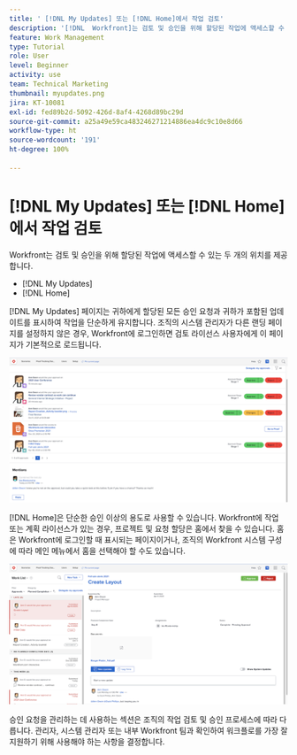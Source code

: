```yaml
---
title: ' [!DNL My Updates] 또는 [!DNL Home]에서 작업 검토'
description: '[!DNL  Workfront]는 검토 및 승인을 위해 할당된 작업에 액세스할 수 있는 두 개의 위치( [!DNL My Updates] 및 [!DNL Home] )를 제공합니다.'
feature: Work Management
type: Tutorial
role: User
level: Beginner
activity: use
team: Technical Marketing
thumbnail: myupdates.png
jira: KT-10081
exl-id: fed89b2d-5092-426d-8af4-4268d89bc29d
source-git-commit: a25a49e59ca483246271214886ea4dc9c10e8d66
workflow-type: ht
source-wordcount: '191'
ht-degree: 100%

---
```


# [!DNL My Updates] 또는 [!DNL Home]에서 작업 검토

Workfront는 검토 및 승인을 위해 할당된 작업에 액세스할 수 있는 두 개의 위치를 제공합니다.

* [!DNL My Updates]
* [!DNL Home]

[!DNL My Updates] 페이지는 귀하에게 할당된 모든 승인 요청과 귀하가 포함된 업데이트를 표시하여 작업을 단순하게 유지합니다. 조직의 시스템 관리자가 다른 랜딩 페이지를 설정하지 않은 경우, Workfront에 로그인하면 검토 라이선스 사용자에게 이 페이지가 기본적으로 로드됩니다.

![[!DNL My Updates] 페이지의 이미지](assets/my-updates-overview.png)

[!DNL Home]은 단순한 승인 이상의 용도로 사용할 수 있습니다. Workfront에 작업 또는 계획 라이선스가 있는 경우, 프로젝트 및 요청 할당은 홈에서 찾을 수 있습니다. 홈은 Workfront에 로그인할 때 표시되는 페이지이거나, 조직의 Workfront 시스템 구성에 따라 메인 메뉴에서 홈을 선택해야 할 수도 있습니다.

![[!DNL Home] 페이지의 이미지](assets/home-overview.png)

승인 요청을 관리하는 데 사용하는 섹션은 조직의 작업 검토 및 승인 프로세스에 따라 다릅니다. 관리자, 시스템 관리자 또는 내부 Workfront 팀과 확인하여 워크플로를 가장 잘 지원하기 위해 사용해야 하는 사항을 결정합니다.
